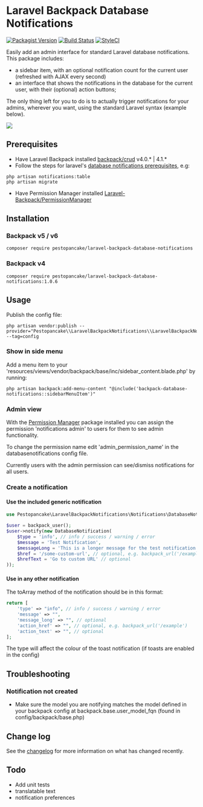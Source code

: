 # Laravel Backpack Database Notifications

[![Packagist Version](https://img.shields.io/packagist/v/pestopancake/laravel-backpack-database-notifications)](https://packagist.org/packages/pestopancake/laravel-backpack-database-notifications) [![Build Status](https://app.travis-ci.com/pestopancake/laravel-backpack-database-notifications.svg?branch=main)](https://app.travis-ci.com/pestopancake/laravel-backpack-database-notifications) [![StyleCI](https://github.styleci.io/repos/333218543/shield?branch=main)](https://github.styleci.io/repos/333218543?branch=main)

Easily add an admin interface for standard Laravel database notifications. This package includes:
- a sidebar item, with an optional notification count for the current user (refreshed with AJAX every second)
- an interface that shows the notifications in the database for the current user, with their (optional) action buttons;

The only thing left for you to do is to actually trigger notifications for your admins, wherever you want, using the standard Laravel syntax (example below).

![](https://raw.githubusercontent.com/pestopancake/laravel-backpack-database-notifications/main/preview.gif) 

## Prerequisites

 - Have Laravel Backpack installed [backpack/crud](https://github.com/Laravel-Backpack/CRUD) v4.0.* | 4.1.*
 - Follow the steps for laravel's [database notifications prerequisites](https://laravel.com/docs/8.x/notifications#database-notifications), e.g: 

<!-- x -->

    php artisan notifications:table
    php artisan migrate
 
 - Have Permission Manager installed [Laravel-Backpack/PermissionManager](https://github.com/Laravel-Backpack/PermissionManager)

## Installation

### Backpack v5 / v6

    composer require pestopancake/laravel-backpack-database-notifications

### Backpack v4
    
    composer require pestopancake/laravel-backpack-database-notifications:1.0.6

## Usage

Publish the config file:

    php artisan vendor:publish --provider="Pestopancake\\LaravelBackpackNotifications\\LaravelBackpackNotificationsServiceProvider" --tag=config

### Show in side menu

Add a menu item to your 'resources/views/vendor/backpack/base/inc/sidebar_content.blade.php' by running:

    php artisan backpack:add-menu-content "@include('backpack-database-notifications::sidebarMenuItem')"

### Admin view

With the [Permission Manager](https://github.com/Laravel-Backpack/PermissionManager) package installed you can assign the permission 'notifications admin' to users for them to see admin functionality.

To change the permission name edit 'admin_permission_name' in the databasenotifications config file.

Currently users with the admin permission can see/dismiss notifications for all users.

### Create a notification

#### Use the included generic notification

```php
use Pestopancake\LaravelBackpackNotifications\Notifications\DatabaseNotification;

$user = backpack_user();
$user->notify(new DatabaseNotification(
    $type = 'info', // info / success / warning / error
    $message = 'Test Notification',
    $messageLong = 'This is a longer message for the test notification '.rand(1, 99999), // optional
    $href = '/some-custom-url', // optional, e.g. backpack_url('/example')
    $hrefText = 'Go to custom URL' // optional
));
```

#### Use in any other notification

The toArray method of the notification should be in this format:

```php
return [
    'type' => "info", // info / success / warning / error
    'message' => "",
    'message_long' => "", // optional
    'action_href' => "", // optional, e.g. backpack_url('/example')
    'action_text' => "", // optional
];
```

The type will affect the colour of the toast notification (if toasts are enabled in the config)

## Troubleshooting

### Notification not created

 - Make sure the model you are notifying matches the model defined in your backpack config at backpack.base.user_model_fqn (found in config/backpack/base.php)

## Change log

See the [changelog](/pestopancake/laravel-backpack-database-notifications/blob/main/changelog.md) for more information on what has changed recently.


## Todo

 - Add unit tests
 - translatable text
 - notification preferences
